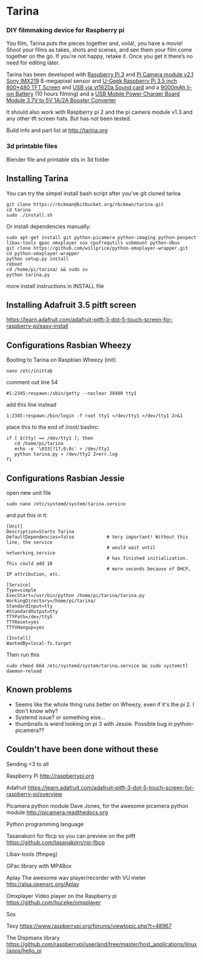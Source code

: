 # Tarina #
### DIY filmmaking device for Raspberry pi ###
You film, Tarina puts the pieces together and, voilá!, you have a movie! Shoot your films as takes, shots and scenes, and see them your film come together on the go. If you're not happy, retake it. Once you get it there’s no need for editing later.

Tarina has been developed with [Raspberry Pi 3](https://www.raspberrypi.org/products/raspberry-pi-3-model-b/) and [Pi Camera module v2.1 Sony IMX219](https://www.raspberrypi.org/products/camera-module-v2/) 8-megapixel sensor and [U-Geek Raspberry Pi 3.5 inch 800*480 TFT Screen](https://www.aliexpress.com/store/product/U-Geek-Raspberry-Pi-3-5-inch-800-480-TFT-Screen-HD-HighSpeed-LCD-Module-3/1954241_32672157641.html) and [USB via vt1620a Sound card](https://www.aliexpress.com/item/Professional-External-USB-Sound-Card-Adapter-Virtual-7-1-Channel-3D-Audio-with-3-5mm-Headset/32588038556.html?spm=2114.01010208.8.8.E8ZKLB) and a [9000mAh li-ion Battery](https://www.aliexpress.com/item/3-7v-9000mAh-capacity-18650-Rechargeable-lithium-battery-pack-18650-jump-starter/32619902319.html?spm=2114.13010608.0.0.XcKleV) (10 hours filming) and a [USB Mobile Power Charger Board Module 3.7V to 5V 1A/2A Booster Converter](http://www.ebay.com/itm/321977677010?_trksid=p2057872.m2749.l2649&ssPageName=STRK%3AMEBIDX%3AIT)

It should also work with Raspberry pi 2 and the pi camera module v1.3 and any other tft screen hats. But has not been tested.

Build info and part list at http://tarina.org

### 3d printable files ###

Blender file and printable stls in 3d folder

## Installing Tarina ##
You can try the simpel install bash script after you've git cloned tarina
```
git clone https://rbckman@bitbucket.org/rbckman/tarina.git
cd tarina
sudo ./install.sh
```
Or install dependencies manually:
```
sudo apt-get install git python-picamera python-imaging python-pexpect libav-tools gpac omxplayer sox cpufrequtils usbmount python-dbus
git clone https://github.com/willprice/python-omxplayer-wrapper.git
cd python-omxplayer-wrapper
python setup.py install
reboot
cd /home/pi/tarina/ && sudo su
python tarina.py
```
more install instructions in INSTALL file

## Installing Adafruit 3.5 pitft screen ##
https://learn.adafruit.com/adafruit-pitft-3-dot-5-touch-screen-for-raspberry-pi/easy-install

## Configurations Rasbian Wheezy ##
Booting to Tarina on Raspbian Wheezy (init)
```
nano /etc/inittab
```
comment out line 54
```
#1:2345:respawn:/sbin/getty --noclear 38400 tty1
```
add this line instead
```
1:2345:respawn:/bin/login -f root tty1 </dev/tty1 >/dev/tty1 2>&1
```
place this to the end of /root/.bashrc:
```
if [ $(tty) == /dev/tty1 ]; then
   cd /home/pi/tarina
   echo -e '\033[?17;0;0c' > /dev/tty1
   python tarina.py > /dev/tty2 2>err.log
fi
```
## Configurations Rasbian Jessie ##
open new unit file
```
sudo nano /etc/systemd/system/tarina.service
```
and put this in it:
```
[Unit]
Description=Starts Tarina
DefaultDependencies=false            # Very important! Without this line, the service 
                                     # would wait until networking.service
                                     # has finished initialization. This could add 10 
                                     # more seconds because of DHCP, IP attribution, etc.

[Service]
Type=simple
ExecStart=/usr/bin/python /home/pi/tarina/tarina.py
WorkingDirectory=/home/pi/tarina/
StandardInput=tty
#StandardOutput=tty
TTYPath=/dev/tty5
TTYReset=yes
TTYVHangup=yes

[Install]
WantedBy=local-fs.target
```
Then run this
```
sudo chmod 664 /etc/systemd/system/tarina.service && sudo systemctl daemon-reload
```

## Known problems ##

* Seems like the whole thing runs better on Wheezy, even if it's the pi 2. I don't know why?
* Systemd issue? or something else...
* thumbnails is wierd looking on pi 3 with Jessie. Possible bug in python-picamera??

## Couldn't have been done without these ##
Sending <3 to all

Raspberry Pi
http://raspberrypi.org

Adafruit
https://learn.adafruit.com/adafruit-pitft-3-dot-5-touch-screen-for-raspberry-pi/overview

Picamera python module
Dave Jones, for the awesome picamera python module
http://picamera.readthedocs.org

Python programming language

Tasanakorn for fbcp so you can preview on the pitft
https://github.com/tasanakorn/rpi-fbcp

Libav-tools (ffmpeg)

GPac library with MP4Box

Aplay
The awesome wav player/recorder with VU meter
http://alsa.opensrc.org/Aplay

Omxplayer
Video player on the Raspberry pi
https://github.com/huceke/omxplayer

Sox

Texy
https://www.raspberrypi.org/forums/viewtopic.php?t=48967

The Dispmanx library
https://github.com/raspberrypi/userland/tree/master/host_applications/linux/apps/hello_pi